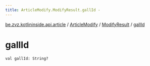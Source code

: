 ```yaml
---
title: ArticleModify.ModifyResult.gallId - 
---
```


[be.zvz.kotlininside.api.article](../../index.html) / [ArticleModify](../index.html) / [ModifyResult](index.html) / [gallId](./gall-id.html)

# gallId

`val gallId: String?`